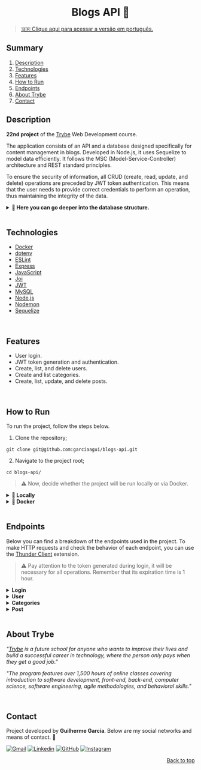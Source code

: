 <a name="readme-top"></a>

<h1 align="center">Blogs API 📑</h1>

> [🇧🇷 Clique aqui para acessar a versão em português.](README_pt-br.md)

## Summary

<ol>
  <li><a href="#description">Description</a></li>
  <li><a href="#technologies">Technologies</a></li>
  <li><a href="#features">Features</a></li>
  <li><a href="#how-to-run">How to Run</a></li>
  <li><a href="#endpoints">Endpoints</a></li>
  <li><a href="#about-trybe">About Trybe</a></li>
  <li><a href="#contact">Contact</a></li>
</ol>

## Description

**22nd project** of the [Trybe][trybe-site-url] Web Development course.

The application consists of an API and a database designed specifically for content management in blogs. Developed in Node.js, it uses Sequelize to model data efficiently. It follows the MSC (Model-Service-Controller) architecture and REST standard principles.

To ensure the security of information, all CRUD (create, read, update, and delete) operations are preceded by JWT token authentication. This means that the user needs to provide correct credentials to perform an operation, thus maintaining the integrity of the data.

<details>
  <summary><strong>🎲 Here you can go deeper into the database structure.</strong></summary>

#### Entity-Relationship Diagram

![DER](./public/der.png)

> ℹ️ Image created and provided by Trybe.

---

#### Entities format

The data below are fictitious and used only to exemplify the structure of the database tables.

- A table called `users`, with the following structure:

  | id  | display_name    | email                             | password | image                                                                                               |
  | --- | --------------- | --------------------------------- | -------- | --------------------------------------------------------------------------------------------------- |
  | 1   | Brett Wiltshire | brett@email.com // Must be unique | 123456   | http://4.bp.blogspot.com/_YA50adQ-7vQ/S1gfR_6ufpI/AAAAAAAAAAk/1ErJGgRWZDg/S45/brett.png // Optional |

- A table called `categories`, with the following structure:

  | id  | name |
  | --- | ---- |
  | 18  | News |

- A table called `blog_posts`, with the following structure:

  | id  | title                      | content                                                | user_id                                          | published                | updated                  |
  | --- | -------------------------- | ------------------------------------------------------ | ------------------------------------------------ | ------------------------ | ------------------------ |
  | 21  | Latest updates, August 1st | The whole text for the blog post goes here in this key | 14 // Foreign key, referencing the id of `users` | 2011-08-01T19:58:00.000Z | 2011-08-01T19:58:51.947Z |

- A table called `posts_categories`. Contains a **composite primary key** using the two attributes of the structure:

  | post_id                                                               | category_id                                                           |
  | --------------------------------------------------------------------- | --------------------------------------------------------------------- |
  | 50 // Primary key and foreign key, referencing the id of `blog_posts` | 20 // Primary key and foreign key, referencing the id of `categories` |

  </details>

<br/>

## Technologies

- [Docker][docker-url]
- [dotenv][dotenv-url]
- [ESLint][eslint-url]
- [Express][express-url]
- [JavaScript][javascript-url]
- [Joi][joi-url]
- [JWT][jwt-url]
- [MySQL][mysql-url]
- [Node.js][node-url]
- [Nodemon][nodemon-url]
- [Sequelize][sequelize-url]

<br/>

## Features

<ul>
  <li>User login.</li>
  <li>JWT token generation and authentication.</li>
  <li>Create, list, and delete users.</li>
  <li>Create and list categories.</li>
  <li>Create, list, update, and delete posts.</li>
</ul>

<br/>

## How to Run

To run the project, follow the steps below.

1. Clone the repository;

```
git clone git@github.com:garciaagui/blogs-api.git
```

2. Navigate to the project root;

```
cd blogs-api/
```

> ⚠️ Now, decide whether the project will be run locally or via Docker.

<details>
  <summary><strong>💽 Locally</strong></summary>

1. Make sure you have **Node.js** installed in version 16 or higher. Check out the [official documentation](https://nodejs.org/en/download/package-manager) for more information.

2. In the project root, install the project dependencies.

```
npm install
```

3. Configure the environment variables:

- Rename the `.env.example` file (available in the project root) to `.env`;
- Set the `MYSQL_HOST`, `MYSQL_PORT`, `MYSQL_USER`, `MYSQL_PASSWORD` variables for your local environment.

4. Create and populate the database with the command below.

```
npm run prestart
```

5. To start the server, use one of the commands below.

```
// Command 1 - Needs to be run again in case of code changes
npm run start

// Command 2 - Restarts the server automatically if there is any code change
npm run nodemon
```

</details>

<details>
  <summary><strong>🐋 Docker</strong></summary>

1. Make sure you have **docker-compose** installed in version 1.29 or higher. Useful links if you need to install or update: [DigitalOcean Tutorial](https://www.digitalocean.com/community/tutorials/how-to-install-and-use-docker-compose-on-ubuntu-20-04) and [official documentation](https://docs.docker.com/compose/install/);

2. Bring up the containers by running the command below. Two containers will be initialized: `blogs_api` (node) and `blogs_api_db` (mysql).

```
docker-compose up -d --build
```

3. Access the CLI of the `blogs_api` container with the command below or open it in VS Code. For the latter option, I recommend the Microsoft extension [Dev Containers](https://marketplace.visualstudio.com/items?itemName=ms-vscode-remote.remote-containers).

```
docker exec -it blogs_api bash
```

> ⚠️ From now on, **ALL** commands (scripts) available in `package.json` (including npm install) must be executed **INSIDE** the `blogs_api` container.

4. Install the project dependencies.

```
npm install
```

5. Create and populate the database with the command below.

```
npm run prestart
```

6. To start the server, use one of the commands below.

```
// Command 1 - Needs to be run again in case of code changes
npm start

// Command 2 - Restarts the server automatically if there are any code changes
npm run nodemon
```

- For the local test context, follow the steps below.

1. Rename the `.env.example` file (available at the root of the project) to `.env`;
2. Configure the `MYSQL_HOST`, `MYSQL_PORT`, `MYSQL_USER`, `MYSQL_PASSWORD` variables for your local context.

</details>

<br/>

## Endpoints

Below you can find a breakdown of the endpoints used in the project. To make HTTP requests and check the behavior of each endpoint, you can use the [Thunder Client](https://www.thunderclient.com/) extension.

> ⚠️ Pay attention to the token generated during login, it will be necessary for all operations. Remember that its expiration time is 1 hour.

<details>
  <summary><strong>Login</strong></summary>

### POST /login

- Validates the user's login and returns a token generated with jsonwebtoken (JWT).
- The generated token must be inserted in the `Authorization` header to authenticate other operations. Remember to save it and keep in mind that **its expiration time is 1 hour**.
- URL: `http://localhost:PORT/login`
- The request body must follow the format below:

```
{
  "email": "lewishamilton@gmail.com",
  "password": "123456"
}
```

---

</details>

<details>
  <summary><strong>User</strong></summary>

### GET /user

- Returns all the users registered in the database.
- URL: `http://localhost:PORT/user`

### GET /user/:id

- Returns the user whose id was passed in the endpoint.
- Example URL: `http://localhost:PORT/user/1`

### POST /user

- Adds a new user to the database.
- URL: `http://localhost:PORT/user`
- The request body must follow the format below:

```
{
  "displayName": "Brett Wiltshire",
  "email": "brett@email.com",
  "password": "123456",
  "image": "http://4.bp.blogspot.com/_YA50adQ-7vQ/S1gfR_6ufpI/AAAAAAAAAAk/1ErJGgRWZDg/S45/brett.png"

  // image is optional
}
```

### DELETE /user/me

- Deletes the logged-in user based on the id inside the token.
- URL: `http://localhost:PORT/user/me`

---

</details>

<details>
  <summary><strong>Categories</strong></summary>

### GET /categories

- Returns all the categories registered in the database.
- URL: `http://localhost:PORT/categories`

### POST /categories

- Adds a new category to the database.
- URL: `http://localhost:PORT/categories`
- The request body must follow the format below:

```
{
  "name": "Typescript"
}
```

---

</details>

<details>
  <summary><strong>Post</strong></summary>

### GET /post

- Returns all the blog posts registered in the database.
- URL: `http://localhost:PORT/post`

### GET /post/:id

- Returns the blog post whose id was passed in the endpoint.
- Example URL: `http://localhost:PORT/post/1`

### GET /post/search

- Returns all the blog posts whose `title` or `content` contains the searched term in the query.
- Example URL: `http://localhost:PORT/post/search?q=vamos`

### POST /post

- Adds a new blog post to the database.
- URL: `http://localhost:PORT/post`
- The request body must follow the format below:

```
{
  "title": "Latest updates, August 1st",
  "content": "The whole text for the blog post goes here in this key",
  "categoryIds": [1, 2]
}
```

### PUT /post/:id

- Updates the blog post whose id was passed in the endpoint.
- Example URL: `http://localhost:PORT/post/1`
- The request body must follow the format below:

```
{
  "title": "Latest updates, August 1st",
  "content": "The whole text for the blog post goes here in this key"
}
```

### DELETE /post/:id

- Deletes the blog post whose id was passed in the endpoint.
- Example URL: `http://localhost:PORT/post/1`

---

</details>

<br/>

## About Trybe

_"[Trybe][trybe-site-url] is a future school for anyone who wants to improve their lives and build a successful career in technology, where the person only pays when they get a good job."_

_"The program features over 1,500 hours of online classes covering introduction to software development, front-end, back-end, computer science, software engineering, agile methodologies, and behavioral skills."_

<br/>

## Contact

Project developed by **Guilherme Garcia**. Below are my social networks and means of contact. 🤘

[![Gmail][gmail-badge]][gmail-url]
[![Linkedin][linkedin-badge]][linkedin-url]
[![GitHub][github-badge]][github-url]
[![Instagram][instagram-badge]][instagram-url]

<p align="right"><a href="#readme-top">Back to top</a></p>

<!-- MARKDOWN LINKS & IMAGES -->

<!-- Useful URLs -->

[trybe-site-url]: https://www.betrybe.com/

<!-- Stacks URLs -->

[docker-url]: https://www.docker.com/
[dotenv-url]: https://www.dotenv.org/
[eslint-url]: https://eslint.org/
[express-url]: https://expressjs.com/
[javascript-url]: https://developer.mozilla.org/en-US/docs/Web/JavaScript
[joi-url]: https://joi.dev/api/?v=17.7.0
[jwt-url]: https://jwt.io/
[mysql-url]: https://www.mysql.com/
[node-url]: https://nodejs.org/en/
[nodemon-url]: https://nodemon.io/
[sequelize-url]: https://sequelize.org/

<!-- Contact URLs & Badges -->

[gmail-badge]: https://img.shields.io/badge/Gmail-D14836?style=for-the-badge&logo=gmail&logoColor=white
[gmail-url]: mailto:garciaguig@gmail.com
[linkedin-badge]: https://img.shields.io/badge/LinkedIn-0077B5?style=for-the-badge&logo=linkedin&logoColor=white
[linkedin-url]: https://www.linkedin.com/in/garciaagui/
[github-badge]: https://img.shields.io/badge/GitHub-100000?style=for-the-badge&logo=github&logoColor=white
[github-url]: https://github.com/garciaagui
[instagram-badge]: https://img.shields.io/badge/Instagram-E4405F?style=for-the-badge&logo=instagram&logoColor=white
[instagram-url]: https://www.instagram.com/garciaagui/
